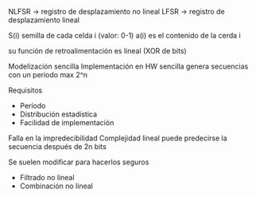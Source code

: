 NLFSR -> registro de desplazamiento no lineal
LFSR -> registro de desplazamiento lineal


S(i) semilla de cada celda i (valor: 0-1)
a(i) es el contenido de la cerda i


su función de retroalimentación es lineal (XOR de bits)

Modelización sencilla 
Implementación en HW sencilla
genera secuencias con un periodo max 2^n

Requisitos 
- Período 
- Distribución estadística 
- Facilidad de implementación 


Falla en la impredecibilidad
Complejidad lineal 
puede predecirse la secuencia después de 2n bits

Se suelen modificar 
para hacerlos seguros
- Filtrado no lineal 
- Combinación no lineal 
